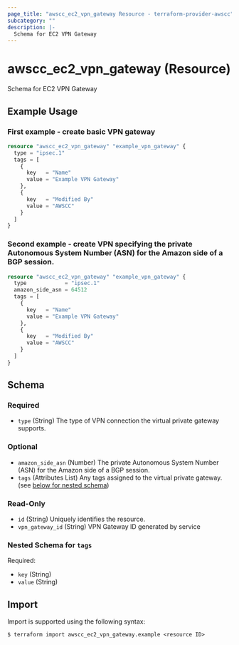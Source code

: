 ```yaml
---
page_title: "awscc_ec2_vpn_gateway Resource - terraform-provider-awscc"
subcategory: ""
description: |-
  Schema for EC2 VPN Gateway
---
```


# awscc_ec2_vpn_gateway (Resource)

Schema for EC2 VPN Gateway

## Example Usage

### First example - create basic VPN gateway

```terraform
resource "awscc_ec2_vpn_gateway" "example_vpn_gateway" {
  type = "ipsec.1"
  tags = [
    {
      key   = "Name"
      value = "Example VPN Gateway"
    },
    {
      key   = "Modified By"
      value = "AWSCC"
    }
  ]
}
```

### Second example - create VPN specifying the private Autonomous System Number (ASN) for the Amazon side of a BGP session.

```terraform
resource "awscc_ec2_vpn_gateway" "example_vpn_gateway" {
  type            = "ipsec.1"
  amazon_side_asn = 64512
  tags = [
    {
      key   = "Name"
      value = "Example VPN Gateway"
    },
    {
      key   = "Modified By"
      value = "AWSCC"
    }
  ]
}
```

<!-- schema generated by tfplugindocs -->
## Schema

### Required

- `type` (String) The type of VPN connection the virtual private gateway supports.

### Optional

- `amazon_side_asn` (Number) The private Autonomous System Number (ASN) for the Amazon side of a BGP session.
- `tags` (Attributes List) Any tags assigned to the virtual private gateway. (see [below for nested schema](#nestedatt--tags))

### Read-Only

- `id` (String) Uniquely identifies the resource.
- `vpn_gateway_id` (String) VPN Gateway ID generated by service

<a id="nestedatt--tags"></a>
### Nested Schema for `tags`

Required:

- `key` (String)
- `value` (String)

## Import

Import is supported using the following syntax:

```shell
$ terraform import awscc_ec2_vpn_gateway.example <resource ID>
```